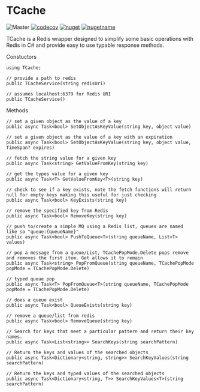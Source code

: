 # TCache
![Master](https://github.com/greenygh0st/tcache/workflows/Master/badge.svg?branch=master) [![codecov](https://codecov.io/gh/greenygh0st/tcache/branch/master/graph/badge.svg)](https://codecov.io/gh/greenygh0st/tcache) [![nuget](https://img.shields.io/nuget/v/TCache.Redis)](https://www.nuget.org/packages/TCache.Redis/) [![nugetname](https://img.shields.io/badge/nuget%20package-TCache.Redis-brightgreen)](https://www.nuget.org/packages/TCache.Redis/)

TCache is a Redis wrapper designed to simplify some basic operations with Redis in C# and provide easy to use typable response methods.

Constuctors
```
using TCache;

// provide a path to redis
public TCacheService(string redisUri)

// assumes localhost:6379 for Redis URI
public TCacheService()
```

Methods
```
// set a given object as the value of a key
public async Task<bool> SetObjectAsKeyValue(string key, object value)

// set a given object as the value of a key with an expiration
public async Task<bool> SetObjectAsKeyValue(string key, object value, TimeSpan? expires)

// fetch the string value for a given key
public async Task<string> GetValueFromKey(string key)

// get the types value for a given key
public async Task<T> GetValueFromKey<T>(string key)

// check to see if a key exists, note the fetch functions will return null for empty keys making this useful for just checking
public async Task<bool> KeyExists(string key)

// remove the specified key from Redis
public async Task<bool> RemoveKey(string key)

// push to/create a simple MQ using a Redis list, queues are named like so "queue:{queueName}"
public async Task<bool> PushToQueue<T>(string queueName, List<T> values)

// pop a message from a queue/List, TCachePopMode.Delete pops remove and removes the first item. Get allows it to remain
public async Task<string> PopFromQueue(string queueName, TCachePopMode popMode = TCachePopMode.Delete)

// typed queue pop
public async Task<T> PopFromQueue<T>(string queueName, TCachePopMode popMode = TCachePopMode.Delete)

// does a queue exist
public async Task<bool> QueueExists(string key)

// remove a queue/list from redis
public async Task<bool> RemoveQueue(string key)

// Search for keys that meet a particular pattern and return their key names.
public async Task<List<string>> SearchKeys(string searchPattern)

// Return the keys and values of the searched objects
public async Task<Dictionary<string, string>> SearchKeyValues(string searchPattern)

// Return the keys and typed values of the searched objects
public async Task<Dictionary<string, T>> SearchKeyValues<T>(string searchPattern)

```
